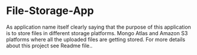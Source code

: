 # File-Storage-App
As application name itself clearly saying that the purpose of this application is to store files in different storage platforms. Mongo Atlas and Amazon S3 platforms where all the uploaded files are getting stored. For more details about this project see Readme file..
